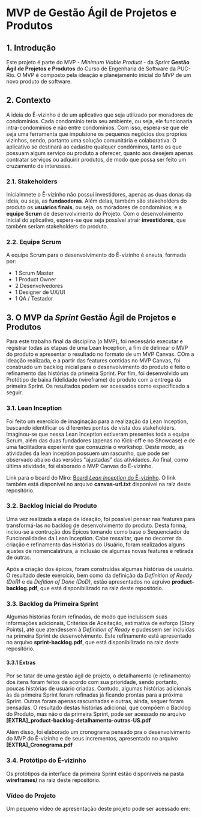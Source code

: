 # MVP de Gestão Ágil de Projetos e Produtos

## 1. Introdução

Este projeto é parte do MVP - _Minimum Viable Product_ - da _Sprint_ **Gestão Ágil de Projetos e Produtos** do Curso de Engenharia de Software da PUC-Rio. O MVP é composto pela ideação e planejamento inicial do MVP de um novo produto de software.

## 2. Contexto

A ideia do Ê-vizinho é de um aplicativo que seja utilizado por moradores de condomínios. Cada condomínio teria seu ambiente, ou seja, ele funcionaria intra-condomínios e não entre condomínios. Com isso, espera-se que ele seja uma ferramenta que impulsione os pequenos negócios dos próprios vizinhos, sendo, portanto uma solução comunitária e colaborativa. O aplicativo se destinará ao cadastro qualquer condôminos, tanto os que possuam algum serviço ou produto a oferecer, quanto aos desejem apenas contratar serviços ou adquirir produtos, de modo que possa ser feito um cruzamento de interesses.

### 2.1. Stakeholders

Inicialmnete o Ê-vizinho não possui investidores, apenas as duas donas da ideia, ou seja, as **fundaodoras**. Além delas, também são stakeholders do produto os  **usuários finais**, ou seja, os moradores de condomínios; e a **equipe Scrum** de desenvolvimento do Projeto. Com o desenvolvimento inicial do aplicativo, espera-se que seja possível atrair **investidores**, que também seriam stakeholders do produto.

### 2.2. Equipe Scrum

A equipe Scrum para o desenvolvimento do Ê-vizinho é enxuta, formada por:
- 1 Scrum Master
- 1 Product Owner
- 2 Desenvolvedores
- 1 Designer de UX/UI
- 1 QA / Testador

## 3. O MVP da _Sprint_ **Gestão Ágil de Projetos e Produtos**

Para este trabalho final da disciplina (o MVP), foi necessário executar e registrar todas as etapas de uma Lean Inception, a fim de delinear o MVP do produto e apresentar o
resultado no formato de um MVP Canvas. COm a ideação realizada, e a partir das features contidas no MVP Canvas, foi construído um backlog inicial para o desenvolvimento do produto e feito o refinamento das histórias da primeira Sprint. Por fim, foi desenvolvido um Protótipo de baixa fidelidade (wireframe) do produto com a entrega da primeira Sprint. Os resultados podem ser acessados como especificado a seguir.

### 3.1. Lean Inception

Foi feito um exercício de imaginação para a realização da Lean Inception, buscando identificar os diferentes pontos de vista dos stakeholders. Imaginou-se que nessa Lean Inception estiveram presentes toda a equipe Scrum, além das duas fundadores (apenas no Kick-off e no Showcase) e de uma facilitadora experiente que consuziria o workshop. Deste modo, as atividades da lean inception possuem um rascunho, que pode ser observado abaixo das versões "ajustadas" das atividades. Ao final, como última atividade, foi elaborado o MVP Canvas do Ê-vizinho.

Link para o board do Miro: [Board *Lean Inception* do Ê-vizinho](https://miro.com/app/board/uXjVKXY7r74=/?share_link_id=648817840918). O link também está disponível no arquivo **canvas-url.txt** disponível na raíz deste repositório.

### 3.2. Backlog Inicial do Produto

Uma vez realizada a etapa de ideação, foi possível pensar nas features para transformá-las no backlog de desenvolvimento do produto. Desta forma, inciou-se a contrução dos Épicos tomando como base o Sequenciador de Funcionalidades da Lean Inception. Cabe ressaltar, que no decorrer da criação e refinamento das Histórias do Usuário, foram realizados alguns ajustes de nomencalatrura, a inclusão de algumas novas features e retirada de outras.

Após a criação dos épicos, foram construídas algumas histórias de usuário. O resultado deste exercício, bem como da definição da *Definition of Ready (DoR)* e da *Defition of Done (DoD)*, estão apresentados no aqruivo **product-backlog.pdf**, que está disponibilizado na raiz deste repositório.

### 3.3. Backlog da Primeira Sprint

Algumas histórias foram refinadas, de modo que incluíssem suas informações adicionais, Critérios de Aceitação, estimativa de esforço (Story Points), até que atendessem à *Definition of Ready* e pudessem ser incluídas na primeira Sprint de desenvolvimento. Este refinamento está apresentado no arquivo **sprint-backlog.pdf**, que está disponibilizado na raiz deste repositório.

#### 3.3.1 Extras

Por se tatar de uma gestão ágil de projeto, o detalhamento (e refinamento) dos itens foram feitos de acordo com sua prioridade, sendo portanto, poucas histórias de usuário criadas. Contudo, algumas histórias adicionais às da primeira Sprint foram refinadas já ficando prontas para a próxima Sprint. Outras foram apenas rascunhadas e outras, ainda, sequer foram pensadas. O resultado destas histórias adicionai, que compõem o Backlog do Produto, mas não o da primeira Sprint, pode ser acessado no arquivo **[EXTRA]_product-backlog-detalhamento-outras-US.pdf**

Além disso, foi elaborado um cronograma pensado pra o desenvolvimento do MVP do Ê-vizinho e de seus incrementos, apresentado no arquivo **[EXTRA]_Cronograma.pdf**

### 3.4. Protótipo do Ê-vizinho

Os protótipos da interface da primeira Sprint estão disponíveis na pasta **wireframes/** na raiz deste repositório.

### Vídeo do Projeto

Um pequeno vídeo de apresentação deste projeto pode ser acessado em: 

